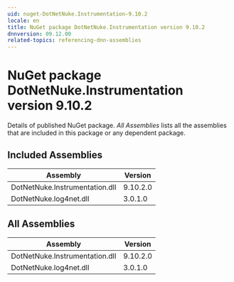 ```yaml
---
uid: nuget-DotNetNuke.Instrumentation-9.10.2
locale: en
title: NuGet package DotNetNuke.Instrumentation version 9.10.2
dnnversion: 09.12.00
related-topics: referencing-dnn-assemblies
---
```


# NuGet package DotNetNuke.Instrumentation version 9.10.2
Details of published NuGet package.
*All Assemblies* lists all the assemblies that are included in this package or any dependent package.

## Included Assemblies

|Assembly|Version|
|---|---|
|DotNetNuke.Instrumentation.dll|9.10.2.0|
|DotNetNuke.log4net.dll|3.0.1.0|

## All Assemblies

|Assembly|Version|
|---|---|
|DotNetNuke.Instrumentation.dll|9.10.2.0|
|DotNetNuke.log4net.dll|3.0.1.0|

